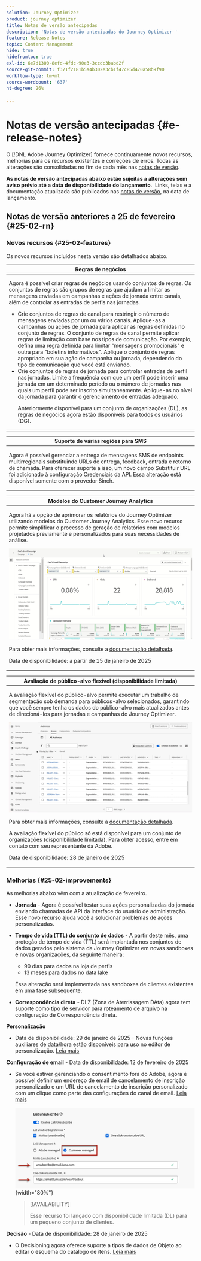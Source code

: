 ```yaml
---
solution: Journey Optimizer
product: journey optimizer
title: Notas de versão antecipadas
description: 'Notas de versão antecipadas do Journey Optimizer '
feature: Release Notes
topic: Content Management
hide: true
hidefromtoc: true
exl-id: 6e7d1300-8efd-4fdc-90e3-3ccdc3babd2f
source-git-commit: f371f2181b5a4b302e3cb1f47c85d470a58b9f90
workflow-type: tm+mt
source-wordcount: '637'
ht-degree: 26%

---
```


# Notas de versão antecipadas {#e-release-notes}

O [!DNL Adobe Journey Optimizer] fornece continuamente novos recursos, melhorias para os recursos existentes e correções de erros. Todas as alterações são consolidadas no fim de cada mês nas [notas de versão](release-notes.md).

**As notas de versão antecipadas abaixo estão sujeitas a alterações sem aviso prévio até a data de disponibilidade do lançamento**.  Links, telas e a documentação atualizada são publicados nas [notas de versão](release-notes.md), na data de lançamento.

## Notas de versão anteriores a 25 de fevereiro {#25-02-rn}

### Novos recursos {#25-02-features}

Os novos recursos incluídos nesta versão são detalhados abaixo.

<table>
<thead>
<tr>
<th><strong>Regras de negócios</strong><br/></th>
</tr>
</thead>
<tbody>
<tr>
<td>
<p>Agora é possível criar regras de negócios usando conjuntos de regras. Os conjuntos de regras são grupos de regras que ajudam a limitar as mensagens enviadas em campanhas e ações de jornada entre canais, além de controlar as entradas de perfis nas jornadas.<p>
<p><ul><li>Crie conjuntos de regras de canal para restringir o número de mensagens enviadas por um ou vários canais. Aplique-as a campanhas ou ações de jornada para aplicar as regras definidas no conjunto de regras. O conjunto de regras de canal permite aplicar regras de limitação com base nos tipos de comunicação. Por exemplo, defina uma regra definida para limitar "mensagens promocionais" e outra para "boletins informativos". Aplique o conjunto de regras apropriado em sua ação de campanha ou jornada, dependendo do tipo de comunicação que você está enviando.</li>
<li> Crie conjuntos de regras de jornada para controlar entradas de perfil nas jornadas. Limite a frequência com que um perfil pode inserir uma jornada em um determinado período ou o número de jornadas nas quais um perfil pode ser inscrito simultaneamente. Aplique-as no nível da jornada para garantir o gerenciamento de entradas adequado.</li></p>
<p>Anteriormente disponível para um conjunto de organizações (DL), as regras de negócios agora estão disponíveis para todos os usuários (DG).</p>
<!--p>For more information, refer to the <a href="../configuration/business-rules.md">detailed documentation</a>.</p-->
</td>
</tr>
</tbody>
</table>

<table>
<thead>
<tr>
<th><strong>Suporte de várias regiões para SMS</strong><br/></th>
</tr>
</thead>
<tbody>
<tr>
<td>
<p>Agora é possível gerenciar a entrega de mensagens SMS de endpoints multirregionais substituindo URLs de entrega, feedback, entrada e retorno de chamada. Para oferecer suporte a isso, um novo campo Substituir URL foi adicionado à configuração Credenciais da API. Essa alteração está disponível somente com o provedor Sinch.</p>
<!--p>For more information, refer to the <a href="../configuration/business-rules.md">detailed documentation</a>.</p-->
</td>
</tr>
</tbody>
</table>


<table>
<thead>
<tr>
<th><strong>Modelos do Customer Journey Analytics</strong><br/></th>
</tr>
</thead>
<tbody>
<tr>
<td>
<p>Agora há a opção de aprimorar os relatórios do Journey Optimizer utilizando modelos do Customer Journey Analytics. Esse novo recurso permite simplificar o processo de geração de relatórios com modelos projetados previamente e personalizados para suas necessidades de análise.
</p>
<img src="assets/do-not-localize/cja-templates.gif">
<p>Para obter mais informações, consulte a <a href="../reports/report-cja-manage.md#cja-template">documentação detalhada</a>.</p>
<p>Data de disponibilidade: a partir de 15 de janeiro de 2025</p>
</tr>
</tbody>
</table>

<table>
<thead>
<tr>
<th><strong>Avaliação de público-alvo flexível (disponibilidade limitada)</strong><br/></th>
</tr>
</thead>
<tbody>
<tr>
<td>
<p>A avaliação flexível do público-alvo permite executar um trabalho de segmentação sob demanda para públicos-alvo selecionados, garantindo que você sempre tenha os dados do público-alvo mais atualizados antes de direcioná-los para jornadas e campanhas do Journey Optimizer.</p>
<img src="assets/do-not-localize/flexible-audience.gif">
<p>Para obter mais informações, consulte a <a href="../audience/about-audiences.md#flexible">documentação detalhada</a>.</p>
<p> A avaliação flexível do público só está disponível para um conjunto de organizações (disponibilidade limitada). Para obter acesso, entre em contato com seu representante da Adobe.</p>
<p>Data de disponibilidade: 28 de janeiro de 2025</p>
</tr>
</tbody>
</table>


### Melhorias {#25-02-improvements}

As melhorias abaixo vêm com a atualização de fevereiro.

* **Jornada** - Agora é possível testar suas ações personalizadas do jornada enviando chamadas de API da interface do usuário de administração. Esse novo recurso ajuda você a solucionar problemas de ações personalizadas.

* **Tempo de vida (TTL) do conjunto de dados** - A partir deste mês, uma proteção de tempo de vida (TTL) será implantada nos conjuntos de dados gerados pelo sistema da Journey Optimizer em novas sandboxes e novas organizações, da seguinte maneira:

   * 90 dias para dados na loja de perfis
   * 13 meses para dados no data lake

  Essa alteração será implementada nas sandboxes de clientes existentes em uma fase subsequente.

<!--* **Playbooks** - You can now create and publish your own Use Case Playbooks in Journey Optimizer.-->

* **Correspondência direta** - DLZ (Zona de Aterrissagem DAta) agora tem suporte como tipo de servidor para roteamento de arquivo na configuração de Correspondência direta.

**Personalização**

<!--
* The personalization editor has been enhanced with new capabilities such as Auto-complete, Search, and filtering options. You can also show or hide deprecated attributes.-->

* Data de disponibilidade: 29 de janeiro de 2025 - Novas funções auxiliares de data/hora estão disponíveis para uso no editor de personalização. [Leia mais](../personalization/functions/dates.md)

**Configuração de email** - Data de disponibilidade: 12 de fevereiro de 2025

* Se você estiver gerenciando o consentimento fora do Adobe, agora é possível definir um endereço de email de cancelamento de inscrição personalizado e um URL de cancelamento de inscrição personalizado com um clique como parte das configurações do canal de email. [Leia mais](../email/list-unsubscribe.md#custom-managed)

  ![](../email/assets/surface-list-unsubscribe-custom.png){width="80%"}

  >[!AVAILABILITY]
  >
  >Esse recurso foi lançado com disponibilidade limitada (DL) para um pequeno conjunto de clientes.

**Decisão** - Data de disponibilidade: 28 de janeiro de 2025

* O Decisioning agora oferece suporte a tipos de dados de Objeto ao editar o esquema do catálogo de itens. [Leia mais](../experience-decisioning/catalogs.md)